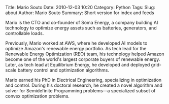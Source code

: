 Title: Mario Souto
Date: 2010-12-03 10:20
Category: Python
Tags: 
Slug: about
Author: Mario Souto
Summary: Short version for index and feeds

Mario is the CTO and co-founder of Soma Energy, a company building AI technology to optimize energy assets such as batteries, generators, and controllable loads.

Previously, Mario worked at AWS, where he developed AI models to optimize Amazon's renewable energy portfolio. As tech lead for the Renewable Energy Optimization (REO) team, his technology helped Amazon become one of the world's largest corporate buyers of renewable energy. Later, as tech lead at Equilibrium Energy, he developed and deployed grid-scale battery control and optimization algorithms.

Mario earned his PhD in Electrical Engineering, specializing in optimization and control. During his doctoral research, he created a novel algorithm and solver for Semidefinite Programming problems—a specialized subset of convex optimization problems.

